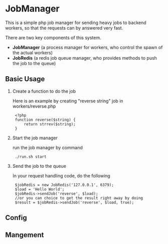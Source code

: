 # JobManager

This is a simple php job manager for sending heavy jobs to backend workers, so that the requests can by answered very fast.

There are two key components of this system.

* **JobManager** (a process manager for workers, who control the spawn of the actual workers)
* **JobRedis** (a redis job queue manager, who provides methods to push the job to the queue)

## Basic Usage
1. Create a function to do the job

	Here is an example by creating "reverse string" job in workers/reverse.php
		
		<?php
		function reverse($string) {
    		return strrev($string);
		}

2. Start the job manager

	run the job manager by command
		
		./run.sh start

3. Send the job to the queue

	In your request handling code, do the following
	
		$jobRedis = new JobRedis('127.0.0.1', 6379);
		$load = 'Hello World';
		$jobRedis->sendJob('reverse', $load);
		//or you can choice to get the result right away by doing
		$result = $jobRedis->sendJob('reverse', $load, true);
		
## Config


## Mangement